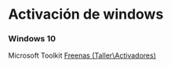 <!-- TITLE: Activar Windows -->
<!-- SUBTITLE: Metodos para activar windows -->


# Activación de windows
### Windows 10
 Microsoft Toolkit <a href="\\freenas\Taller\Activadores"> Freenas (Taller\Activadores) </a>
 
 

